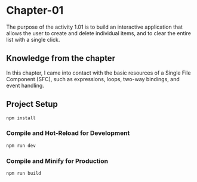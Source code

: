 # Chapter-01

The purpose of the activity 1.01 is to build an interactive application that allows the user to create and delete individual items, and to clear the entire list with a single click.

## Knowledge from the chapter

In this chapter, I came into contact with the basic resources of a Single File Component (SFC), such as expressions, loops, two-way bindings, and event handling.

## Project Setup

```bash
npm install
```

### Compile and Hot-Reload for Development

```bash
npm run dev
```

### Compile and Minify for Production

```sh
npm run build
```
